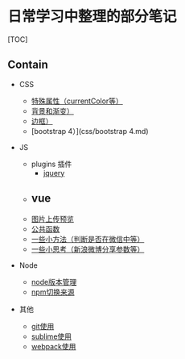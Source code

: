 # 日常学习中整理的部分笔记

[TOC]

## Contain

* CSS
    + [特殊属性（currentColor等）](css/特殊属性(currentColor等).md)
    + [背景和渐变）](css/背景和渐变.md)
    + [边框）](css/边框.md)
    + [bootstrap 4）](css/bootstrap 4.md)

* JS
    + plugins 插件
        - [jquery](js/plugins/jquery.md)
    + vue
        - 
    + [图片上传预览](js/图片上传预览.md)
    + [公共函数](js/commonFunction.js)
    + [一些小方法（判断是否在微信中等）](js/methods.md)
    + [一些小思考（新浪微博分享参数等）](js/tips.md)

* Node
    + [node版本管理](node/node-版本管理.md)
    + [npm切换来源](node/npm-切换来源.md)

* 其他
    + [git使用](git/git使用.md)
    + [sublime使用](other/sublime-插件.md)
    + [webpack使用](other/webpack-配置.md)
    
  

  